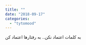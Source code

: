```yaml
---
title: ""
date: "2018-09-17"
categories: 
  - "tytomood"
---
```


به کلمات اعتماد نکن.. به رفتارها اعتماد کن

